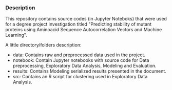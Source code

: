 ### Description
This repository contains source codes (in Jupyter Noteboks) that were used for a degree project investigation titled "Predicting stability of mutant proteins using Aminoacid Sequence Autocorrelation Vectors and Machine Learning". 

A little directory/folders description:
- data: Contains raw and preprocessed data used in the project.
- notebook: Contain Jupyter notebooks with source code for Data preprocessing, Exploratory Data Analysis, Modeling and Evaluation.
- results: Contains Modeling serialized results presented in the document.
- src: Contains an R script for clustering used in Exploratory Data Analysis.

